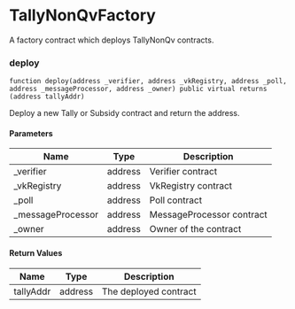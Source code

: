 # TallyNonQvFactory

A factory contract which deploys TallyNonQv contracts.

### deploy

```solidity
function deploy(address _verifier, address _vkRegistry, address _poll, address _messageProcessor, address _owner) public virtual returns (address tallyAddr)
```

Deploy a new Tally or Subsidy contract and return the address.

#### Parameters

| Name               | Type    | Description               |
| ------------------ | ------- | ------------------------- |
| \_verifier         | address | Verifier contract         |
| \_vkRegistry       | address | VkRegistry contract       |
| \_poll             | address | Poll contract             |
| \_messageProcessor | address | MessageProcessor contract |
| \_owner            | address | Owner of the contract     |

#### Return Values

| Name      | Type    | Description           |
| --------- | ------- | --------------------- |
| tallyAddr | address | The deployed contract |
